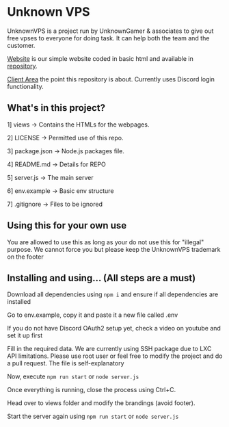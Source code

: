 # Unknown VPS

UnknownVPS is a project run by UnknownGamer & associates to give out free vpses to everyone for doing task. It can help both the team and the customer.

[Website](https://www.fogsmp.ml) is our simple website coded in basic html and available in [repository](https://github.com/unknownpersonog/unknownpersonog.github.io/).

[Client Area](https://client.fogsmp.ml/) the point this repository is about. Currently uses Discord login functionality.


## What's in this project?
1] views -> Contains the HTMLs for the webpages.

2] LICENSE -> Permitted use of this repo.

3] package.json -> Node.js packages file.

4] README.md -> Details for REPO

5] server.js -> The main server

6] env.example -> Basic env structure

7] .gitignore -> Files to be ignored

## Using this for your own use
You are allowed to use this as long as your do not use this for "illegal" purpose.
We cannot force you but please keep the UnknownVPS trademark on the footer

## Installing and using... (All steps are a must)
Download all dependencies using `npm i` and ensure if all dependencies are installed

Go to env.example, copy it and paste it a new file called .env

If you do not have Discord OAuth2 setup yet, check a video on youtube and set it up first

Fill in the required data. We are currently using SSH package due to LXC API limitations. Please use root user or feel free to modify the project and do a pull request.
The file is self-explanatory

Now, execute `npm run start` or `node server.js`

Once everything is running, close the process using Ctrl+C.

Head over to views folder and modify the brandings (avoid footer).

Start the server again using `npm run start` or `node server.js`